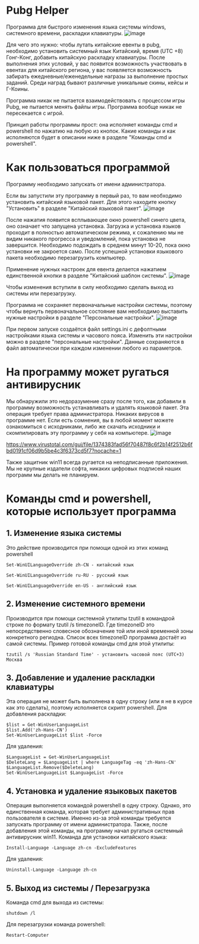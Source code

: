 # Pubg Helper
Программа для быстрого изменения языка системы windows, системного времени, раскладки клавиатуры.
![image](https://github.com/trockii95/Pubg-Helper/assets/3604918/d67604aa-8847-4445-b1ee-c7171538b82b)


Для чего это нужно: чтобы лутать китайские евенты в pubg, необходимо установить системный язык Китайский, время (UTC +8) Гонг-Конг, добавить китайскую раскладку клавиатуры. После выполнения этих условий, у вас появится возможность участвовать в евентах для китайского региона, у вас появляется возможность забирать ежедневные/еженедельные награзы за выполнение простых заданий. Среди наград бывают различные уникальные скины, кейсы и Г-Коины.

Программа никак не пытается взаимодействовать с процессом игры Pubg, не пытается менять файлы игры. Программа вообще никак не пересекается с игрой. 

Принцип работы программы прост: она исполняет команды cmd и powershell по нажатию на любую из кнопок. Какие команды и как исполняются будет в описании ниже в разделе "Команды cmd и powershell".

# Как пользоваться программой
Программу необходимо запускать от имени администратора.

Если вы запустили эту программу в первый раз, то вам необходимо установить китайский языковой пакет. Для этого находите кнопку "Установить" в разделе "Китайский языковой пакет". ![image](https://github.com/trockii95/Pubg-Helper/assets/3604918/2aa5e5d7-9aa0-4514-96ab-916ec0a6a4e7)

После нажатия появится всплывающее окно powershell синего цвета, оно означает что запущена установка. Загрузка и установка языков проходит в полностью автоматическом режима, к сожалению мы не видим никакого прогресса и уведомлений, пока установка не завершится. Необходимо подождать в среднем минут 10-20, пока окно установки не закроется само. После успешной установки языкового пакета необходимо перезагрузить компьютер.


Применение нужных настроек для евента делается нажатием единственной кнопки в разделе "Китайский шаблон системы". ![image](https://github.com/trockii95/Pubg-Helper/assets/3604918/5fe01058-e93e-466f-b085-59c6679a3302)

Чтобы изменения вступили в силу необходимо сделать выход из системы или перезагрузку.

Программа не сохраняет первоначальные настройки системы, поэтому чтобы вернуть первоначальное состояние вам необходимо выставить нужные настройки в разделе "Персональные настройки". ![image](https://github.com/trockii95/Pubg-Helper/assets/3604918/99e4e828-1c8d-4238-8e3e-2100019bde16)

При первом запуске создаётся файл settings.ini с дефолтными настройками языка системы и часового пояса. Изменить эти настройки можно в разделе "персональные настройки". Данные сохраняются в файл автоматически при каждом изменении любого из параметров.

# На программу может ругаться антивирусник
Мы обнаружили это недоразумение сразу после того, как добавили в программу возможность устанавливать и удалять языковой пакет. Эта операция требует права администратора. Никаких вирусов в программе нет. Если есть сомнения, вы в любой момент можете ознакомиться с исходниками, либо же скачать исходники и скомпилировать эту программу у себя на компьютере. 
![image](https://github.com/trockii95/Pubg-Helper/assets/3604918/d5cbe69f-5992-475c-af73-38d938b3e93c)

[https://www.virustotal.com/gui/file/1374383fad56f70487f8c6f2b14f2512b6fbd0191cf06d9b5be4c3f6373cd5f7?nocache=1
](url)

Также защитник win11 всегда ругается на неподписанные приложения. Мы не крупные издатели софта, никаких цифровых подписей наших программ мы делать не планируем.

# Команды cmd и powershell, которые использует программа
## 1. Изменение языка системы
   
Это действие производится при помощи одной из этих команд powershell

`Set-WinUILanguageOverride zh-CN - китайский язык`

`Set-WinUILanguageOverride ru-RU - русский язык`

`Set-WinUILanguageOverride en-US - английский язык`

## 2. Изменение системного времени
   
Производится при помощи системной утилиты tzutil в командрой строке по формату tzutil /s timezoneID. Где timezoneID это непосредственно словесное обозначение той или иной временной зоны конкретного региодна. Список всех timezoneID программа достаёт из самой системы.
Пример готовой команды cmd для этой утилиты:

`tzutil /s 'Russian Standard Time' - установить часовой пояс (UTC+3) Москва`

## 3. Добавление и удаление раскладки клавиатуры
   
Эта операция не может быть выполнена в одну строку (или я не в курсе как это сделать), поэтому исполняется скрипт powershell.
Для добавления раскладки:
```Shell
$list = Get-WinUserLanguageList
$list.Add('zh-Hans-CN')
Set-WinUserLanguageList $list -Force
```

Для удаления:
```Shell
$LanguageList = Get-WinUserLanguageList
$DeleteLang = $LanguageList | where LanguageTag -eq 'zh-Hans-CN'
$LanguageList.Remove($DeleteLang)
Set-WinUserLanguageList $LanguageList -Force
```
## 4. Установка и удаление языковых пакетов
   
Операция выполняется командой powershell в одну строку. Однако, это единственная команда, которая требует административных прав пользователя в системе. Именно из-за этой команды требуется запускать программу от имени администратора. Также, после добавления этой команды, на программу начал ругаться системный антивирусник win11.
Команда для установки китайского языка:

`Install-Language -Language zh-cn -ExcludeFeatures`

Для удаления:

`Uninstall-Language -Language zh-cn`


## 5. Выход из системы / Перезагрузка
   
Команда cmd для выхода из системы:

`shutdown /l`

Для перезагрузки команда powershell:

`Restart-Computer`

